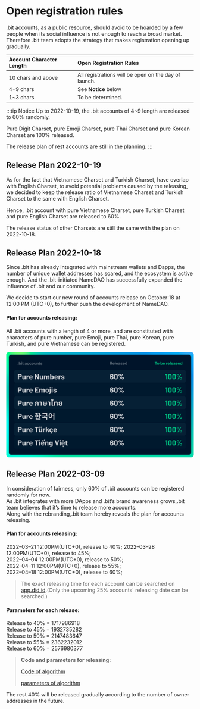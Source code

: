 # Open registration rules

.bit accounts, as a public resource, should avoid to be hoarded by a few people when its social influence is not enough to reach a broad market. Therefore .bit team adopts the strategy that makes registration opening up gradually.

| Account Character Length | Open Registration Rules                              |
|:-------------------------|:-----------------------------------------------------|
| 10 chars and above       | All registrations will be open on the day of launch. |
| 4-9 chars                | See **Notice** below                                 |
| 1~3 chars                | To be determined.                                    |

:::tip Notice 
Up to 2022-10-19, the .bit accounts of 4~9 length are released to 60% randomly.

Pure Digit Charset, pure Emoji Charset, pure Thai Charset and pure Korean Charset are 100% released.

The release plan of rest accounts are still in the planning.
:::

## Release Plan 2022-10-19
As for the fact that Vietnamese Charset and Turkish Charset, have overlap with English Charset, to avoid potential problems caused by the releasing, we decided to keep the release ratio of Vietnamese Charset and Turkish Charset to the same with English Charset. 

Hence, .bit account with pure Vietnamese Charset, pure Turkish Charset and pure English Charset are released to 60%.  

The release status of other Charsets are still the same with the plan on 2022-10-18.

## Release Plan 2022-10-18
Since .bit has already integrated with mainstream wallets and Dapps, the number of unique wallet addresses has soared, and the ecosystem is active enough.
And the .bit-initiated NameDAO has successfully expanded the influence of .bit and our community.

We decide to start our new round of accounts release on October 18 at 12:00 PM (UTC+0), to further push the development of NameDAO.

#### Plan for accounts releasing:
All .bit accounts with a length of 4 or more, and are constituted with characters of pure number, pure Emoji, pure Thai, pure Korean, pure Turkish, and pure Vietnamese can be registered.

![release-plan-1018.png](./release-plan-1018.png)

## Release Plan 2022-03-09
In consideration of fairness, only 60% of .bit accounts can be registered randomly for now.  
As .bit integrates with more DApps and .bit’s brand awareness grows,.bit team believes that it’s time to release more accounts.   
Along with the rebranding,.bit team hereby reveals the plan for accounts releasing.

#### Plan for accounts releasing:
2022–03–21 12:00PM(UTC+0), release to 40%;
2022–03–28 12:00PM(UTC+0), release to 45%;  
2022–04–04 12:00PM(UTC+0), release to 50%;  
2022–04–11 12:00PM(UTC+0), release to 55%;  
2022–04–18 12:00PM(UTC+0), release to 60%;

> The exact releasing time for each account can be searched on [app.did.id](https://app.did.id).(Only the upcoming 25% accounts' releasing date can be searched.)

#### Parameters for each release:
Release to 40% = 1717986918  
Release to 45% = 1932735282  
Release to 50% = 2147483647  
Release to 55% = 2362232012  
Release to 60% = 2576980377  

> **Code and parameters for releasing:**
>
> [Code of algorithm](https://github.com/dotbitHQ/das-contracts/blob/7717330047772f51855d79bd67b77dede34d0bf8/contracts/pre-account-cell-type/src/entry.rs#L597-L630)
> 
> [parameters of algorithm](https://github.com/dotbitHQ/das-contracts/blob/7717330047772f51855d79bd67b77dede34d0bf8/contracts/pre-account-cell-type/src/entry.rs#L607)

The rest 40% will be released gradually according to the number of owner addresses in the future.



